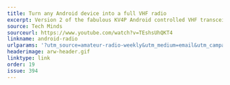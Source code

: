 ```yaml
---
title: Turn any Android device into a full VHF radio
excerpt: Version 2 of the fabulous KV4P Android controlled VHF transceiver.
source: Tech Minds
sourceurl: https://www.youtube.com/watch?v=TEshsUhQKT4
linkname: android-radio
urlparams: '?utm_source=amateur-radio-weekly&utm_medium=email&utm_campaign=newsletter'
headerimage: arw-header.gif
linktype: link
order: 19
issue: 394
---
```

